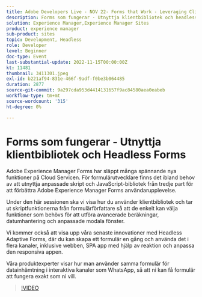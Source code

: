 ```yaml
---
title: Adobe Developers Live - NOV 22- Forms that Work - Leveraging Client Libraries & Headless Forms
description: Forms som fungerar - Utnyttja klientbibliotek och headless FormsAdobe Experience Manager Forms har släppt många spännande nya funktioner på Cloud Servicen. För formulärutvecklare finns det ibland ett behov av att utnyttja anpassade skript och JavaScript-bibliotek från tredje part för att förbättra användarupplevelsen i Adobe Experience Manager Forms. Under den här sessionen ska vi visa hur du använder klientbibliotek och ta skripten ur händerna på formulärförfattare, så att de enkelt kan välja funktioner som behövs för att utföra avancerade beräkningar, datumändringar och anpassade modala fönster.Vi kommer också att presentera våra senaste innovationer med Headless Adaptive Forms där Du kan skapa ett formulär en gång och använda det i flera kanaler, inklusive webben, SPA app med hjälp av reaktion och anpassa svarsappen. Våra produktexperter visar hur man använder samma formulär för datainhämtning i interaktiva kanaler som whatsApp, så att ni kan få formulär att fungera exakt som ni vill.
solution: Experience Manager,Experience Manager Sites
product: experience manager
sub-product: sites
topic: Development, Headless
role: Developer
level: Beginner
doc-type: Event
last-substantial-update: 2022-11-15T00:00:00Z
kt: 11481
thumbnail: 3411301.jpeg
exl-id: b221af94-831e-466f-9adf-f0be3b064485
duration: 2877
source-git-commit: 9a297cda953d4414131657f9ac84580aea0eabeb
workflow-type: tm+mt
source-wordcount: '315'
ht-degree: 0%

---
```


# Forms som fungerar - Utnyttja klientbibliotek och Headless Forms

Adobe Experience Manager Forms har släppt många spännande nya funktioner på Cloud Servicen. För formulärutvecklare finns det ibland behov av att utnyttja anpassade skript och JavaScript-bibliotek från tredje part för att förbättra Adobe Experience Manager Forms användarupplevelse.

Under den här sessionen ska vi visa hur du använder klientbibliotek och tar ut skriptfunktionerna från formulärförfattare så att de enkelt kan välja funktioner som behövs för att utföra avancerade beräkningar, datumhantering och anpassade modala fönster.

Vi kommer också att visa upp våra senaste innovationer med Headless Adaptive Forms, där du kan skapa ett formulär en gång och använda det i flera kanaler, inklusive webben, SPA app med hjälp av reaktion och anpassa den responsiva appen.

Våra produktexperter visar hur man använder samma formulär för datainhämtning i interaktiva kanaler som WhatsApp, så att ni kan få formulär att fungera exakt som ni vill.

>[!VIDEO](https://video.tv.adobe.com/v/3411301/?quality=12&learn=on)
